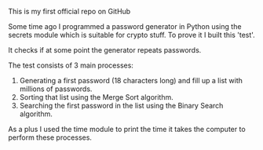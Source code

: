 This is my first official repo on GitHub

Some time ago I programmed a password generator in Python using the secrets module which
is suitable for crypto stuff. To prove it I built this 'test'.

It checks if at some point the generator repeats passwords.

The test consists of 3 main processes:

1) Generating a first password (18 characters long) and fill up a list with millions of passwords.
2) Sorting that list using the Merge Sort algorithm.
3) Searching the first password in the list using the Binary Search algorithm.

As a plus I used the time module to print the time it takes the computer to  perform these processes.
